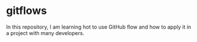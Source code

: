 # gitflows
In this repository, I am learning hot to use GitHub flow and how to apply it in a project with many developers.
